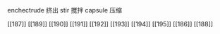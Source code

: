




enchectrude 挤出
stir 搅拌
capsule 压缩

[[187]]
[[189]]
[[190]]
[[191]]
[[192]]
[[193]]
[[194]]
[[195]]
[[186]]
[[188]]